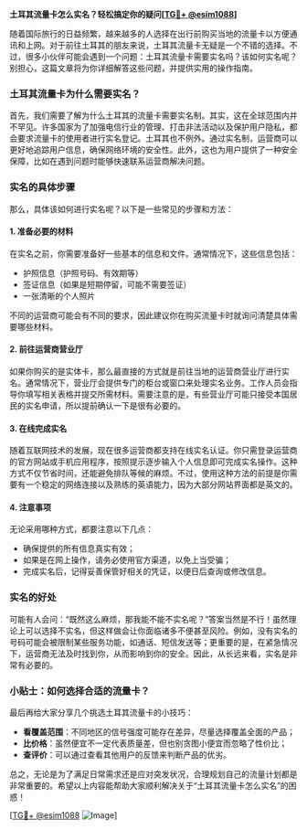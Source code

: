 **土耳其流量卡怎么实名？轻松搞定你的疑问[[TG💪+ @esim1088](https://t.me/s/esim1088)]**

随着国际旅行的日益频繁，越来越多的人选择在出行前购买当地的流量卡以方便通讯和上网。对于前往土耳其的朋友来说，土耳其流量卡无疑是一个不错的选择。不过，很多小伙伴可能会遇到一个问题：土耳其流量卡需要实名吗？该如何实名呢？别担心，这篇文章将为你详细解答这些问题，并提供实用的操作指南。

### 土耳其流量卡为什么需要实名？

首先，我们需要了解为什么土耳其的流量卡需要实名制。其实，这在全球范围内并不罕见。许多国家为了加强电信行业的管理、打击非法活动以及保护用户隐私，都会要求流量卡的使用者进行实名登记。土耳其也不例外。通过实名制，运营商可以更好地追踪用户信息，确保网络环境的安全性。此外，这也为用户提供了一种安全保障，比如在遇到问题时能够快速联系运营商解决问题。

### 实名的具体步骤

那么，具体该如何进行实名呢？以下是一些常见的步骤和方法：

#### 1. 准备必要的材料

在实名之前，你需要准备好一些基本的信息和文件。通常情况下，这些信息包括：
- 护照信息（护照号码、有效期等）
- 签证信息（如果是短期停留，可能不需要签证）
- 一张清晰的个人照片

不同的运营商可能会有不同的要求，因此建议你在购买流量卡时就询问清楚具体需要哪些材料。

#### 2. 前往运营商营业厅

如果你购买的是实体卡，那么最直接的方式就是前往当地的运营商营业厅进行实名。通常情况下，营业厅会提供专门的柜台或窗口来处理实名业务。工作人员会指导你填写相关表格并提交所需材料。需要注意的是，有些营业厅可能只接受本国居民的实名申请，所以提前确认一下是很有必要的。

#### 3. 在线完成实名

随着互联网技术的发展，现在很多运营商都支持在线实名认证。你只需登录运营商的官方网站或手机应用程序，按照提示逐步输入个人信息即可完成实名操作。这种方式不仅节省时间，还能避免排队等候的麻烦。不过，使用这种方法的前提是你需要有一个稳定的网络连接以及熟练的英语能力，因为大部分网站界面都是英文的。

#### 4. 注意事项

无论采用哪种方式，都要注意以下几点：
- 确保提供的所有信息真实有效；
- 如果是在网上操作，请务必使用官方渠道，以免上当受骗；
- 完成实名后，记得妥善保管好相关的凭证，以便日后查询或修改信息。

### 实名的好处

可能有人会问：“既然这么麻烦，那我能不能不实名呢？”答案当然是不行！虽然理论上可以选择不实名，但这样做会让你面临诸多不便甚至风险。例如，没有实名的号码可能会被限制某些服务功能，如通话、短信发送等；更重要的是，在紧急情况下，运营商无法及时找到你，从而影响到你的安全。因此，从长远来看，实名是非常有必要的。

### 小贴士：如何选择合适的流量卡？

最后再给大家分享几个挑选土耳其流量卡的小技巧：
- **看覆盖范围**：不同地区的信号强度可能存在差异，尽量选择覆盖全面的产品；
- **比价格**：虽然便宜不一定代表质量差，但也别贪图小便宜而忽略了性价比；
- **查评价**：可以通过查看其他用户的反馈来判断产品的优劣。

总之，无论是为了满足日常需求还是应对突发状况，合理规划自己的流量计划都是非常重要的。希望以上内容能帮助大家顺利解决关于“土耳其流量卡怎么实名”的困惑！

[[TG💪+ @esim1088](https://t.me/s/esim1088) ![Image](https://i.postimg.cc/4NQfJmqS/Snipaste-2025-05-13-00-14-12.png)]